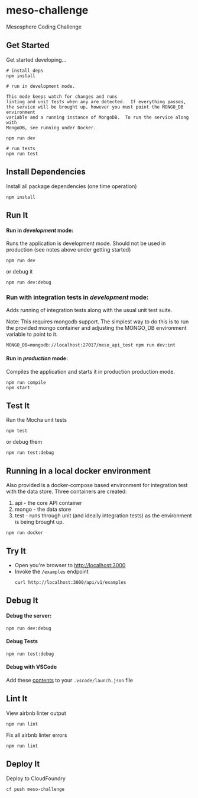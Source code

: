 # meso-challenge

Mesosphere Coding Challenge

## Get Started

Get started developing...

```shell
# install deps
npm install

# run in development mode.  

This mode keeps watch for changes and runs 
linting and unit tests when any are detected.  If everything passes, 
the service will be brought up, however you must point the MONGO_DB environment 
variable and a running instance of MongoDB.  To run the service along with 
MongoDB, see running under Docker.

npm run dev

# run tests
npm run test
```

## Install Dependencies

Install all package dependencies (one time operation)

```shell
npm install
```

## Run It
#### Run in *development* mode:
Runs the application is development mode. Should not be used in production (see notes above under getting started)

```shell
npm run dev
```

or debug it

```shell
npm run dev:debug
```

### Run with integration tests in *development* mode:

Adds running of integration tests along with the usual unit test suite.

Note: This requires mongodb support.  The simplest way to do this is to run the provided
mongo container and adjusting the MONGO_DB environment variable to point to it.

```shell
MONGO_DB=mongodb://localhost:27017/meso_api_test npm run dev:int
```

#### Run in *production* mode:

Compiles the application and starts it in production production mode.

```shell
npm run compile
npm start
```

## Test It

Run the Mocha unit tests

```shell
npm test
```

or debug them

```shell
npm run test:debug
```

## Running in a local docker environment

Also provided is a docker-compose based environment for integration test with the data store.  Three containers are created:

  1. api - the core API container
  2. mongo - the data store
  3. test - runs through unit (and ideally integration tests) as the environment is being brought up.

```shell
npm run docker
```

## Try It
* Open you're browser to [http://localhost:3000](http://localhost:3000)
* Invoke the `/examples` endpoint
  ```shell
  curl http://localhost:3000/api/v1/examples
  ```


## Debug It

#### Debug the server:

```
npm run dev:debug
```

#### Debug Tests

```
npm run test:debug
```

#### Debug with VSCode

Add these [contents](https://github.com/cdimascio/generator-express-no-stress/blob/next/assets/.vscode/launch.json) to your `.vscode/launch.json` file
## Lint It

View airbnb linter output

```
npm run lint
```

Fix all airbnb linter errors

```
npm run lint
```

## Deploy It

Deploy to CloudFoundry

```shell
cf push meso-challenge
```



